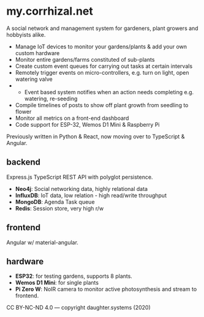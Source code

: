 # my.corrhizal.net

A social network and management system for gardeners, plant growers and hobbyists alike.

* Manage IoT devices to monitor your gardens/plants & add your own custom hardware
* Monitor entire gardens/farms constituted of sub-plants
* Create custom event queues for carrying out tasks at certain intervals
* Remotely trigger events on micro-controllers, e.g. turn on light, open watering valve
* * Event based system notifies when an action needs completing e.g. watering, re-seeding
* Compile timelines of posts to show off plant growth from seedling to flower
* Monitor all metrics on a front-end dashboard
* Code support for ESP-32, Wemos D1 Mini & Raspberry Pi

Previously written in Python & React, now moving over to TypeScript & Angular.

## backend

Express.js TypeScript REST API with polyglot persistence.

* __Neo4j__: Social networking data, highly relational data
* __InfluxDB__: IoT data, low relation - high read/write throughput
* __MongoDB__: Agenda Task  queue
* __Redis__: Session store, very high r/w

## frontend

Angular w/ material-angular.

## hardware

* __ESP32__: for testing gardens, supports 8 plants. 
* __Wemos D1 Mini__: for single plants
* __Pi Zero W__: NoIR camera to monitor active photosynthesis and stream to frontend.


CC BY-NC-ND 4.0 — copyright daughter.systems (2020)
